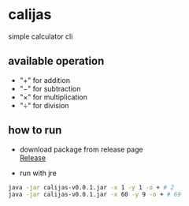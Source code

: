 # calijas

simple calculator cli

## available operation

- "+" for addition
- "−" for subtraction
- "×" for multiplication
- "÷" for division

## how to run

- download package from release page  
[Release](https://github.com/aerphanas/calijas/releases/tag/v0.0.1)

- run with jre

```sh
java -jar calijas-v0.0.1.jar -x 1 -y 1 -o + # 2
java -jar calijas-v0.0.1.jar -x 60 -y 9 -o + # 69
```